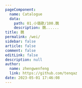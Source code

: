 ```yaml
---
pageComponent: 
  name: Catalogue
  data: 
    path: 01.小璐歌/100.魏
    description: 魏......
title: 魏
permalink: /wei/
sidebar: false
article: false
comment: false
editLink: false
description: null
author: 
  name: zhengwenfeng
  link: https://github.com/tenqaz
date: 2023-05-01 17:46:08
---
```

